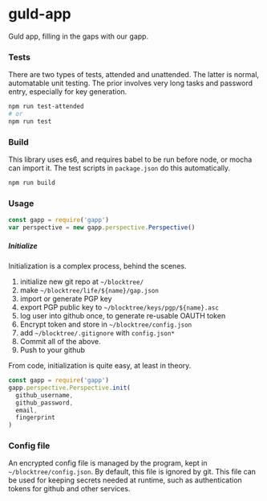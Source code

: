 # guld-app

Guld app, filling in the gaps with our gapp.

### Tests

There are two types of tests, attended and unattended. The latter is normal, automatable unit testing. The prior involves very long tasks and password entry, especially for key generation.

``` bash
npm run test-attended
# or
npm run test
```

### Build

This library uses es6, and requires babel to be run before node, or mocha can import it. The test scripts in `package.json` do this automatically.

``` bash
npm run build
```

### Usage

``` javascript
const gapp = require('gapp')
var perspective = new gapp.perspective.Perspective()
```

##### Initialize

Initialization is a complex process, behind the scenes.

1. initialize new git repo at `~/blocktree/`
2. make `~/blocktree/life/${name}/gap.json`
3. import or generate PGP key
4. export PGP public key to `~/blocktree/keys/pgp/${name}.asc`
5. log user into github once, to generate re-usable OAUTH token
6. Encrypt token and store in `~/blocktree/config.json`
7. add `~/blocktree/.gitignore` with `config.json*`
8. Commit all of the above.
9. Push to your github

From code, initialization is quite easy, at least in theory.

``` javascript
const gapp = require('gapp')
gapp.perspective.Perspective.init(
  github_username,
  github_password,
  email,
  fingerprint
)
```

### Config file

An encrypted config file is managed by the program, kept in `~/blocktree/config.json`. By default, this file is ignored by git. This file can be used for keeping secrets needed at runtime, such as authentication tokens for github and other services.
